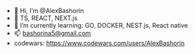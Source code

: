 - 👋 Hi, I’m @AlexBashorin
- 🐋 TS, REACT, NEXT.js
- 🌱 I’m currently learning: GO, DOCKER, NEST.js, React native
- 📫 bashorina5@gmail.com
- codewars: https://www.codewars.com/users/AlexBashorin

